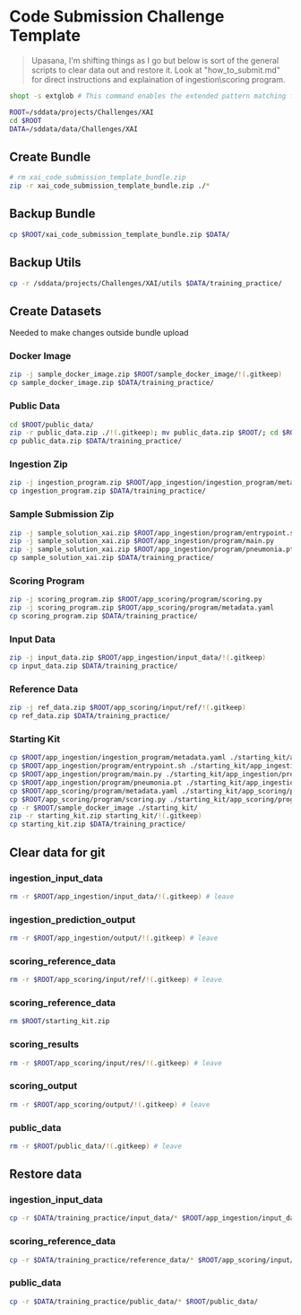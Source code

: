 # Code Submission Challenge Template

> Upasana, I'm shifting things as I go but below is sort of the general scripts to clear data out and restore it. Look at "how_to_submit.md" for direct instructions and explaination of ingestion\scoring program.

```bash
shopt -s extglob # This command enables the extended pattern matching features in Bash, allowing us to use `!(pattern)` to match everything except the specified pattern.
```
```bash
ROOT=/sddata/projects/Challenges/XAI
cd $ROOT
DATA=/sddata/data/Challenges/XAI
```

## Create Bundle
```bash
# rm xai_code_submission_template_bundle.zip
zip -r xai_code_submission_template_bundle.zip ./*
```

## Backup Bundle
```bash
cp $ROOT/xai_code_submission_template_bundle.zip $DATA/
```

## Backup Utils
```bash
cp -r /sddata/projects/Challenges/XAI/utils $DATA/training_practice/
```



## Create Datasets
Needed to make changes outside bundle upload

### Docker Image
```bash
zip -j sample_docker_image.zip $ROOT/sample_docker_image/!(.gitkeep)
cp sample_docker_image.zip $DATA/training_practice/
```

### Public Data
```bash
cd $ROOT/public_data/
zip -r public_data.zip ./!(.gitkeep); mv public_data.zip $ROOT/; cd $ROOT
cp public_data.zip $DATA/training_practice/
```

### Ingestion Zip
```bash
zip -j ingestion_program.zip $ROOT/app_ingestion/ingestion_program/metadata.yaml
cp ingestion_program.zip $DATA/training_practice/
```

### Sample Submission Zip
```bash
zip -j sample_solution_xai.zip $ROOT/app_ingestion/program/entrypoint.sh
zip -j sample_solution_xai.zip $ROOT/app_ingestion/program/main.py
zip -j sample_solution_xai.zip $ROOT/app_ingestion/program/pneumonia.pt
cp sample_solution_xai.zip $DATA/training_practice/
```

### Scoring Program
```bash
zip -j scoring_program.zip $ROOT/app_scoring/program/scoring.py
zip -j scoring_program.zip $ROOT/app_scoring/program/metadata.yaml
cp scoring_program.zip $DATA/training_practice/
```

### Input Data
```bash
zip -j input_data.zip $ROOT/app_ingestion/input_data/!(.gitkeep)
cp input_data.zip $DATA/training_practice/
```

### Reference Data
```bash
zip -j ref_data.zip $ROOT/app_scoring/input/ref/!(.gitkeep)
cp ref_data.zip $DATA/training_practice/
```

### Starting Kit
```bash
cp $ROOT/app_ingestion/ingestion_program/metadata.yaml ./starting_kit/app_ingestion/ingestion_program/
cp $ROOT/app_ingestion/program/entrypoint.sh ./starting_kit/app_ingestion/program/
cp $ROOT/app_ingestion/program/main.py ./starting_kit/app_ingestion/program/
cp $ROOT/app_ingestion/program/pneumonia.pt ./starting_kit/app_ingestion/program/
cp $ROOT/app_scoring/program/metadata.yaml ./starting_kit/app_scoring/program/
cp $ROOT/app_scoring/program/scoring.py ./starting_kit/app_scoring/program/
cp -r $ROOT/sample_docker_image ./starting_kit/
zip -r starting_kit.zip starting_kit/!(.gitkeep)
cp starting_kit.zip $DATA/training_practice/
```


## Clear data for git

### ingestion_input_data
```bash
rm -r $ROOT/app_ingestion/input_data/!(.gitkeep) # leave
```

### ingestion_prediction_output
```bash
rm -r $ROOT/app_ingestion/output/!(.gitkeep) # leave
```

### scoring_reference_data
```bash
rm -r $ROOT/app_scoring/input/ref/!(.gitkeep) # leave
```

### scoring_reference_data
```bash
rm $ROOT/starting_kit.zip
```


### scoring_results
```bash
rm -r $ROOT/app_scoring/input/res/!(.gitkeep) # leave
```

### scoring_output
```bash
rm -r $ROOT/app_scoring/output/!(.gitkeep) # leave
```

### public_data
```bash
rm -r $ROOT/public_data/!(.gitkeep) # leave
```


## Restore data

### ingestion_input_data
```bash
cp -r $DATA/training_practice/input_data/* $ROOT/app_ingestion/input_data/
```

### scoring_reference_data
```bash
cp -r $DATA/training_practice/reference_data/* $ROOT/app_scoring/input/ref/
```

### public_data
```bash
cp -r $DATA/training_practice/public_data/* $ROOT/public_data/
```